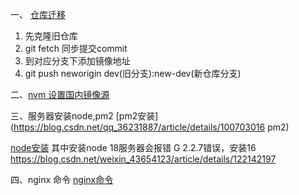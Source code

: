 一、 [仓库迁移](https://www.jianshu.com/p/45efffc8e2c6)
 1. 先克隆旧仓库  
 2. git fetch 同步提交commit  
 3. 到对应分支下添加镜像地址   
 4. git push neworigin dev(旧分支):new-dev(新仓库分支)

二、[nvm 设置国内镜像源](https://www.cnblogs.com/ijtihat/p/17468802.html)

三、服务器安装node,pm2 
[pm2安装](https://blog.csdn.net/qq_36231887/article/details/100703016  pm2)

[node安装](https://cloud.tencent.com/document/product/213/38237)
其中安装node 18服务器会报错 G 2.2.7错误，安装16
https://blog.csdn.net/weixin_43654123/article/details/122142197


四、nginx 命令
[nginx命令](https://www.cainiaojc.com/nginx/starting-and-restarting-nginx.html )